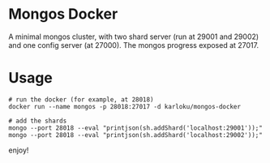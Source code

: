 # Mongos Docker

A minimal mongos cluster, with two shard server (run at 29001 and 29002) and one config server (at 27000). The mongos progress exposed at 27017.

# Usage

```
# run the docker (for example, at 28018)
docker run --name mongos -p 28018:27017 -d karloku/mongos-docker

# add the shards
mongo --port 28018 --eval "printjson(sh.addShard('localhost:29001'));"
mongo --port 28018 --eval "printjson(sh.addShard('localhost:29002'));"
```

enjoy!